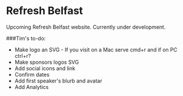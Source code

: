 Refresh Belfast
===============

Upcoming Refresh Belfast website. Currently under development.

###Tim's to-do:

+ Make logo an SVG - If you visit on a Mac serve cmd+r and if on PC ctrl+r?
+ Make sponsors logos SVG
+ Add social icons and link
+ Confirm dates
+ Add first speaker's blurb and avatar
+ Add Analytics
